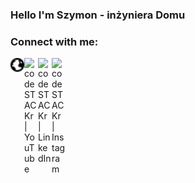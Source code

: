 ### Hello I'm Szymon - inżyniera Domu

### Connect with me:

[<img align="left" alt="codeSTACKr.com" width="22px" src="https://raw.githubusercontent.com/iconic/open-iconic/master/svg/globe.svg" />][website]
[<img align="left" alt="codeSTACKr | YouTube" width="22px" src="https://cdn.jsdelivr.net/npm/simple-icons@v3/icons/youtube.svg" />][youtube]
[<img align="left" alt="codeSTACKr | LinkedIn" width="22px" src="https://cdn.jsdelivr.net/npm/simple-icons@v3/icons/linkedin.svg" />][linkedin]
[<img align="left" alt="codeSTACKr | Instagram" width="22px" src="https://upload.wikimedia.org/wikipedia/commons/9/96/Instagram.svg" />][instagram]

	
[youtube]: https://www.youtube.com/c/InzynierDomu
[instagram]: https://www.instagram.com/inzynier.domu/
[linkedin]: https://www.linkedin.com/in/szymonmarkiewicz/
[website]: https://www.inzynierdomu.pl/